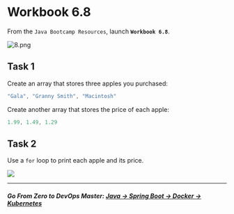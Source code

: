 # Workbook 6.8

From the `Java Bootcamp Resources`, launch **`Workbook 6.8`**.

![8.png](https://img-c.udemycdn.com/redactor/raw/article_lecture/2025-01-04_02-09-52-aeb2a9d0c50f0292b441a99a02c89147.png)

## Task 1
Create an array that stores three apples you purchased:

```java
"Gala", "Granny Smith", "Macintosh"
```

Create another array that stores the price of each apple:

```java
1.99, 1.49, 1.29
```

## Task 2

Use a `for` loop to print each apple and its price.


![](https://img-c.udemycdn.com/redactor/raw/article_lecture/2025-01-04_02-09-52-b509f761bfd4fe8b40a01f687edeeb80.png)

----------
##### **Go From Zero to DevOps Master**: *[Java → Spring Boot → Docker → Kubernetes](https://rslim087a.github.io/zero-devops-roadmap/)*